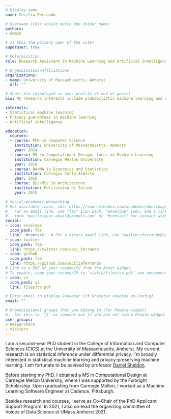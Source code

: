 ```yaml
---
# Display name
name: Cecilia Ferrando

# Username (this should match the folder name)
authors:
- admin

# Is this the primary user of the site?
superuser: true

# Role/position
role: Research Assistant in Machine Learning and Artificial Intelligence

# Organizations/Affiliations
organizations:
- name: University of Massachusetts, Amherst
  url: ""

# Short bio (displayed in user profile at end of posts)
bio: My research interests include probabilistic machine learning and differential privacy

interests:
- Statistical machine learning
- Privacy guarantees in machine learning
- Artificial intelligence

education:
  courses:
  - course: PhD in Computer Science
    institution: University of Massachusetts, Amherst
    year: 2024
  - course: MS in Computational Design, focus on Machine Learning
    institution: Carnegie Mellon University
    year: 2018
  - course: BA+MA in Economics and Statistics
    institution: Collegio Carlo Alberto
    year: 2016
  - course: BSc+MSc in Architecture
    institution: Politecnico di Torino
    year: 2015

# Social/Academic Networking
# For available icons, see: https://sourcethemes.com/academic/docs/page-builder/#icons
#   For an email link, use "fas" icon pack, "envelope" icon, and a link in the
#   form "mailto:your-email@example.com" or "#contact" for contact widget.
social:
- icon: envelope
  icon_pack: fas
  link: '#contact'  # For a direct email link, use "mailto:cferrando@umass.edu".
- icon: twitter
  icon_pack: fab
  link: https://twitter.com/ceci_ferrando
- icon: github
  icon_pack: fab
  link: https://github.com/ceciliaferrando
# Link to a PDF of your resume/CV from the About widget.
# To enable, copy your resume/CV to `static/files/cv.pdf` and uncomment the lines below.
- icon: cv
  icon_pack: ai
  link: files/cv.pdf

# Enter email to display Gravatar (if Gravatar enabled in Config)
email: ""

# Organizational groups that you belong to (for People widget)
#   Set this to `[]` or comment out if you are not using People widget.
user_groups:
- Researchers
- Visitors
---
```


I am a second-year PhD student in the College of Information and Computer Sciences (CICS) at the University of Massachusetts, Amherst. My current research is on statistical inference under differential privacy. I'm broadly interested in statistical machine learning and privacy-preserving machine learning. I am fortunate to be advised by professor [Daniel Sheldon](https://people.cs.umass.edu/~sheldon/). 

Before starting my PhD, I obtained a MS in Computational Design at Carnegie Mellon University, where I was supported by the Fulbright Scholarship. Upon graduating from Carnegie Mellon, I worked as a Machine Learning Software Engineer at Cadence, Pittsburgh.

Besides research and courses, I serve as Co-Chair of the PhD Applicant Support Program. In 2021, I also co-lead the organizing committee of Voices of Data Science at UMass Amherst 2021. 
